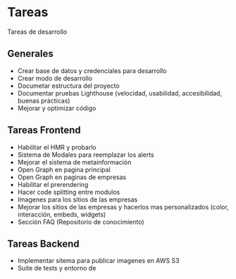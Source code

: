 # Tareas

Tareas de desarrollo

## Generales

- Crear base de datos y credenciales para desarrollo
- Crear modo de desarrollo
- Documetar estructura del proyecto
- Documentar pruebas Lighthouse (velocidad, usabilidad, accesibilidad, buenas prácticas)
- Mejorar y optimizar código

## Tareas Frontend

- Habilitar el HMR y probarlo
- Sistema de Modales para reemplazar los alerts
- Mejorar el sistema de metainformación
- Open Graph en pagina principal
- Open Graph en paginas de empresas
- Habilitar el prerendering
- Hacer code splitting entre modulos
- Imagenes para los sitios de las empresas
- Mejorar los sitios de las empresas y hacerlos mas personalizados (color, interacción, embeds, widgets)
- Sección FAQ (Repositorio de conocimiento)

## Tareas Backend

- Implementar sitema para publicar imagenes en AWS S3
- Suite de tests y entorno de
